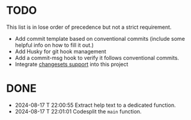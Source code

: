# TODO

This list is in lose order of precedence but not a strict requirement.

- Add commit template based on conventional commits (include some helpful info on how to fill it out.)
- Add Husky for git hook management
- Add a commit-msg hook to verify it follows conventional commits. 
- Integrate [changesets support](https://github.com/changesets/changesets) into this project

# DONE
- 2024-08-17 T 22:00:55 Extract help text to a dedicated function.
- 2024-08-17 T 22:01:01 Codesplit the `main` function.